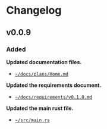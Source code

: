 # Changelog

## v0.0.9

### Added

**Updated documentation files.**
- [`~/docs/plans/Home.md`](https://github.com/CarcajadaArtificial/Myrmex/blob/main/docs/plans/Home.md)

**Updated the requirements document.**
- [`~/docs/requirements/v0.1.0.md`](https://github.com/CarcajadaArtificial/Myrmex/blob/main/docs/requirements/v0.1.0.md)

**Updated the main rust file.**
- [`~/src/main.rs`](https://github.com/CarcajadaArtificial/Myrmex/blob/main/src/main.rs)